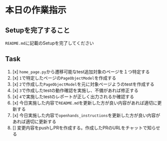 # 本日の作業指示

## Setupを完了すること
`README.md`に記載のSetupを完了してください

## Task
1. [x] `home_page.py`から遷移可能なtest追加対象のページを１つ特定する
2. [x] `1`で特定したページの`PageObjectModel`を作成する
3. [x] `2`で作成した`PageObjectModel`を元に対象ページようのtestを作成する
4. [x] `3`で作成したtestの動作確認を実施し、不備があれば修正する
5. [x] `4`で実施したtestのレポートが正しく出力されるか確認する
6. [x] 今日実施した内容で`README.md`を更新した方が良い内容があれば適切に更新する
7. [x] 今日実施した内容で`openhands_instructions`を更新した方が良い内容があれば適切に更新する
8. [] 変更内容をpushしPRを作成する。作成したPRのURLをチャットで知らせる
